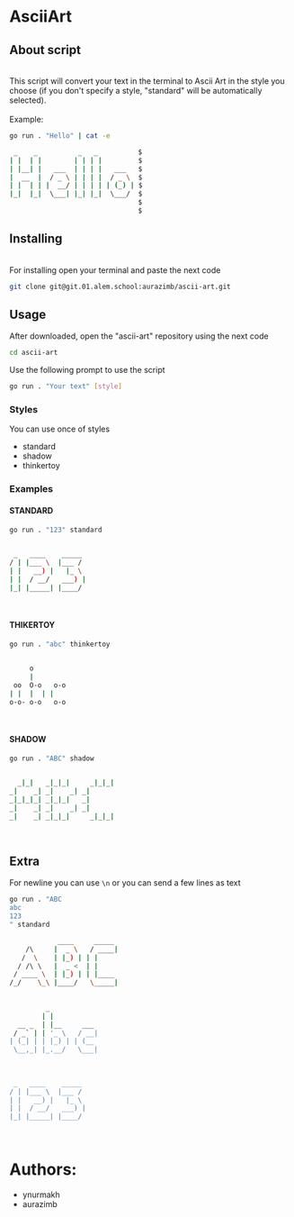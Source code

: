 # AsciiArt
## About script
<br>This script will convert your text in the terminal to Ascii Art in the style you choose (if you don't specify a style, "standard" will be automatically selected).</br>
<br>Example: </br>
```sh
go run . "Hello" | cat -e
```

```sh
 _    _          _   _          $
| |  | |        | | | |         $
| |__| |   ___  | | | |   ___   $
|  __  |  / _ \ | | | |  / _ \  $
| |  | | |  __/ | | | | | (_) | $
|_|  |_|  \___| |_| |_|  \___/  $
                                $
                                $
```


## Installing
<br>For installing open your terminal and paste the next code</br>
```sh
git clone git@git.01.alem.school:aurazimb/ascii-art.git
```

## Usage
After downloaded, open the "ascii-art" repository using the next code
```sh
cd ascii-art
```
Use the following prompt to use the script
```sh
go run . "Your text" [style]
```

### Styles
You can use once of styles
- standard
- shadow
- thinkertoy

### Examples

#### STANDARD
```sh
go run . "123" standard
```

```sh
                    
 _   ____    _____  
/ | |___ \  |___ /  
| |   __) |   |_ \  
| |  / __/   ___) | 
|_| |_____| |____/  
                    
                    
```


#### THIKERTOY

```sh
go run . "abc" thinkertoy
```

```sh
               
     o         
     |         
 oo  O-o   o-o 
| |  |  | |    
o-o- o-o   o-o 
               
               
```

#### SHADOW


```sh
go run . "ABC" shadow
```

```sh
                           
  _|_|   _|_|_|     _|_|_| 
_|    _| _|    _| _|       
_|_|_|_| _|_|_|   _|       
_|    _| _|    _| _|       
_|    _| _|_|_|     _|_|_| 
                           
                           
```

## Extra

For newline you can use ``` \n ``` or you can send a few lines as text
```sh
go run . "ABC
abc
123
" standard
``` 

```sh
            ____     _____  
    /\     |  _ \   / ____| 
   /  \    | |_) | | |      
  / /\ \   |  _ <  | |      
 / ____ \  | |_) | | |____  
/_/    \_\ |____/   \_____| 
                            
                            
         _             
        | |            
  __ _  | |__     ___  
 / _` | | '_ \   / __| 
| (_| | | |_) | | (__  
 \__,_| |_.__/   \___| 
                       
                       
                    
 _   ____    _____  
/ | |___ \  |___ /  
| |   __) |   |_ \  
| |  / __/   ___) | 
|_| |_____| |____/  
                    
                    

``` 


# Authors:

- ynurmakh
- aurazimb